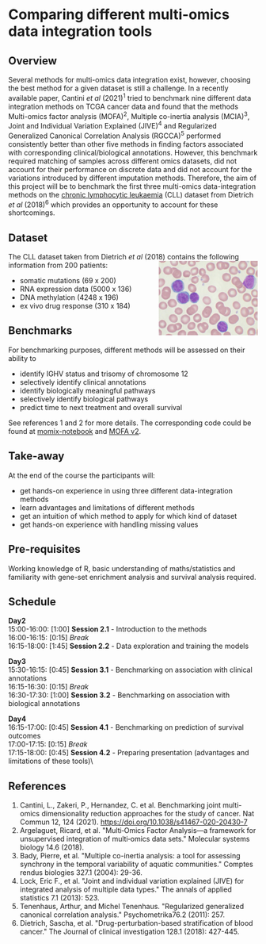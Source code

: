 # Comparing different multi-omics data integration tools

## Overview
Several methods for multi-omics data integration exist, however, choosing the best method for a given dataset is still a challenge. In a recently available paper, Cantini *et al* (2021)<sup>1</sup> tried to benchmark nine different data integration methods on TCGA cancer data and found that the methods Multi-omics factor analysis (MOFA)<sup>2</sup>, Multiple co-inertia analysis (MCIA)<sup>3</sup>, Joint and Individual Variation Explained (JIVE)<sup>4</sup> and Regularized Generalized Canonical Correlation Analysis (RGCCA)<sup>5</sup> performed consistently better than other five methods in finding factors associated with corresponding clinical/biological annotations. However, this benchmark required matching of samples across different omics datasets, did not account for their performance on discrete data and did not account for the variations introduced by different imputation methods. Therefore, the aim of this project will be to benchmark the first three multi-omics data-integration methods on the [chronic lymphocytic leukaemia](https://en.wikipedia.org/wiki/Chronic_lymphocytic_leukemia) (CLL) dataset from Dietrich *et al* (2018)<sup>6</sup> which provides an opportunity to account for these shortcomings.

## Dataset

The CLL dataset taken from Dietrich *et al* (2018) contains the following information from 200 patients:
<img align="right" width="200" height="150" src="./image/Chronic_lymphocytic_leukemia.jpg">
- somatic mutations (69 x 200)
- RNA expression data (5000 x 136)
- DNA methylation (4248 x 196)
- ex vivo drug response (310 x 184)

## Benchmarks
For benchmarking purposes, different methods will be assessed on their ability to
- identify IGHV status and trisomy of chromosome 12
- selectively identify clinical annotations
- identify biologically meaningful pathways
- selectively identify biological pathways
- predict time to next treatment and overall survival 

See references 1 and 2 for more details. The corresponding code could be found at [momix-notebook](https://github.com/ComputationalSystemsBiology/momix-notebook) and [MOFA v2](https://biofam.github.io/MOFA2/).

## Take-away
At the end of the course the participants will:
- get hands-on experience in using three different data-integration methods
- learn advantages and limitations of different methods
- get an intuition of which method to apply for which kind of dataset
- get hands-on experience with handling missing values

## Pre-requisites
Working knowledge of R, basic understanding of maths/statistics and familiarity with gene-set enrichment analysis and survival analysis required. 

## Schedule

**Day2**\
15:00-16:00: [1:00] **Session 2.1** - Introduction to the methods\
16:00-16:15: [0:15] *Break*\
16:15-18:00: [1:45] **Session 2.2** - Data exploration and training the models

**Day3**\
15:30-16:15: [0:45] **Session 3.1** - Benchmarking on association with clinical annotations\
16:15-16:30: [0:15] *Break*\
16:30-17:30: [1:00] **Session 3.2** - Benchmarking on association with biological annotations

**Day4**\
16:15-17:00: [0:45] **Session 4.1** - Benchmarking on prediction of survival outcomes\
17:00-17:15: [0:15] *Break*\
17:15-18:00: [0:45] **Session 4.2** - Preparing presentation (advantages and limitations of these tools)\

## References
1. Cantini, L., Zakeri, P., Hernandez, C. et al. Benchmarking joint multi-omics dimensionality reduction approaches for the study of cancer. Nat Commun 12, 124 (2021). https://doi.org/10.1038/s41467-020-20430-7
2. Argelaguet, Ricard, et al. "Multi‐Omics Factor Analysis—a framework for unsupervised integration of multi‐omics data sets." Molecular systems biology 14.6 (2018).
3. Bady, Pierre, et al. "Multiple co-inertia analysis: a tool for assessing synchrony in the temporal variability of aquatic communities." Comptes rendus biologies 327.1 (2004): 29-36.
4. Lock, Eric F., et al. "Joint and individual variation explained (JIVE) for integrated analysis of multiple data types." The annals of applied statistics 7.1 (2013): 523.
5. Tenenhaus, Arthur, and Michel Tenenhaus. "Regularized generalized canonical correlation analysis." Psychometrika76.2 (2011): 257.
6. Dietrich, Sascha, et al. "Drug-perturbation-based stratification of blood cancer." The Journal of clinical investigation 128.1 (2018): 427-445.

